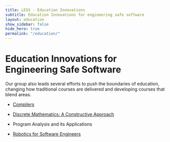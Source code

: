 ```yaml
---
title: LESS - Education Innovations
subtitle: Education Innovations for engineering safe software
layout: education
show_sidebar: false
hide_hero: true
permalink: "/education/"
---
```


# Education Innovations for Engineering Safe Software

Our group also leads several efforts to push the boundaries of education, changing how traditional courses are delivered and developing courses that blend areas. 

* [Compilers](#Compilers)

* [Discrete Mathematics: A Constructive Approach](#discreteMath)

* Program Analysis and its Applications

* [Robotics for Software Engineers](#Robotics4SE)
